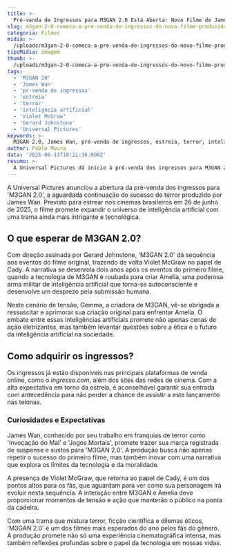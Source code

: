 ```yaml
---
title: >-
  Pré-venda de Ingressos para M3GAN 2.0 Está Aberta: Novo Filme de James Wan Chega em Junho
slug: m3gan-2-0-comeca-a-pre-venda-de-ingressos-do-novo-filme-produzido-por-james-wan
categoria: Filmes
midia: >-
  /uploads/m3gan-2-0-comeca-a-pre-venda-de-ingressos-do-novo-filme-produzido-por-james-wan-thumb.png
tipoMidia: imagem
thumb: >-
  /uploads/m3gan-2-0-comeca-a-pre-venda-de-ingressos-do-novo-filme-produzido-por-james-wan-thumb.png
tags:
  - 'M3GAN 20'
  - 'James Wan'
  - 'pr-venda de ingressos'
  - 'estreia'
  - 'terror'
  - 'inteligncia artificial'
  - 'Violet McGraw'
  - 'Gerard Johnstone'
  - 'Universal Pictures'
keywords: >-
  M3GAN 2.0, James Wan, pré-venda de ingressos, estreia, terror, inteligência artificial, Violet McGraw, Gerard Johnstone, Universal Pictures
author: Pablo Moura
data: '2025-06-13T18:21:36.000Z'
resumo: >-
  A Universal Pictures dá início à pré-venda dos ingressos para M3GAN 2.0, aguardada sequência de terror produzida por James Wan. O filme estreia dia 26 de junho e promete ampliar o universo de inteligência artificial e terror psicológico.
---
```


A Universal Pictures anunciou a abertura da pré-venda dos ingressos para 'M3GAN 2.0', a aguardada continuação do sucesso de terror produzido por James Wan. Previsto para estrear nos cinemas brasileiros em 26 de junho de 2025, o filme promete expandir o universo de inteligência artificial com uma trama ainda mais intrigante e tecnológica.

## O que esperar de M3GAN 2.0?

Com direção assinada por Gerard Johnstone, 'M3GAN 2.0' dá sequência aos eventos do filme original, trazendo de volta Violet McGraw no papel de Cady. A narrativa se desenrola dois anos após os eventos do primeiro filme, quando a tecnologia de M3GAN é roubada para criar Amelia, uma poderosa arma militar de inteligência artificial que torna-se autoconsciente e desenvolve um desprezo pela submissão humana.

Neste cenário de tensão, Gemma, a criadora de M3GAN, vê-se obrigada a ressuscitar e aprimorar sua criação original para enfrentar Amelia. O embate entre essas inteligências artificiais promete não apenas cenas de ação eletrizantes, mas também levantar questões sobre a ética e o futuro da inteligência artificial na sociedade.

## Como adquirir os ingressos?

Os ingressos já estão disponíveis nas principais plataformas de venda online, como o _ingresso.com_, além dos sites das redes de cinema. Com a alta expectativa em torno da estreia, é aconselhável garantir sua entrada com antecedência para não perder a chance de assistir a este lançamento nas telonas.

### Curiosidades e Expectativas

James Wan, conhecido por seu trabalho em franquias de terror como 'Invocação do Mal' e 'Jogos Mortais', promete trazer sua marca registrada de suspense e sustos para 'M3GAN 2.0'. A produção busca não apenas repetir o sucesso do primeiro filme, mas também inovar com uma narrativa que explora os limites da tecnologia e da moralidade.

A presença de Violet McGraw, que retorna ao papel de Cady, é um dos pontos altos para os fãs, que aguardam para ver como sua personagem irá evoluir nesta sequência. A interação entre M3GAN e Amelia deve proporcionar momentos de tensão e ação que manterão o público na ponta da cadeira.

Com uma trama que mistura terror, ficção científica e dilemas éticos, 'M3GAN 2.0' é um dos filmes mais esperados do ano pelos fãs do gênero. A produção promete não só uma experiência cinematográfica intensa, mas também reflexões profundas sobre o papel da tecnologia em nossas vidas.